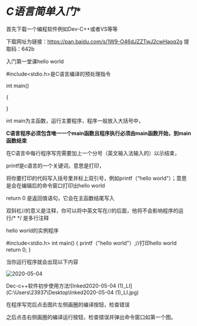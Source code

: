 # *C语言简单入门**

首先下载一个编程软件例如Dev-C++或者VS等等

下载网址为链接：https://pan.baidu.com/s/1W9-O46dJZZTwJ2cwHaoq2g 
             提取码：642b

入门第一堂课hello world

#include<stdio.h>是C语言编译的预处理指令

 int main() 

{

}

int main为主函数，运行主要程序，程序一般放入大括号中，

**C语言程序必须包含唯一一个main函数且程序执行必须由main函数开始，到main函数结束**

在C语言中每行程序写完需要加上一个分号（英文输入法输入的）以示结束，

printf是c语言的一个关键词，意思是打印，

将你要打印的代码写入括号里并标上双引号，例如printf（“hello world”）；意思是会在编辑后的命令窗口打印出hello world

return 0 是返回值语句，它会在主函数结尾写入

双斜杠//的意义是注释，你可以将中英文写在//的后面，他将不会影响程序的运行/*     */ 是多行注释

hello world的实例程序

#include<stdio.h>
 int main() 
{        printf（"hello world"）;//打印hello world
         return 0;
}

当你运行程序就会出现以下内容

![2020-05-04](C:\Users\23937\Desktop\2020-05-04.png)

Dec-c++软件初步使用方法![Inked2020-05-04 (1)_LI](C:\Users\23937\Desktop\Inked2020-05-04 (1)_LI.jpg)

在程序写完后点击图片左侧画圈的编译按钮，检查错误

之后点击右侧画圈的编译运行按钮，检查错误并弹出命令窗口如第一个图。